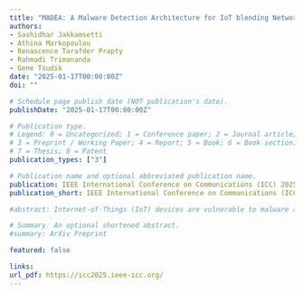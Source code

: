 ```yaml
---
title: "MADEA: A Malware Detection Architecture for IoT blending Network Monitoring and Device Attestation"
authors:
- Sashidhar Jakkamsetti
- Athina Markopoulou
- Renascence Tarafder Prapty
- Rahmadi Trimananda
- Gene Tsudik
date: "2025-01-17T00:00:00Z"
doi: ""

# Schedule page publish date (NOT publication's date).
publishDate: "2025-01-17T00:00:00Z"

# Publication type.
# Legend: 0 = Uncategorized; 1 = Conference paper; 2 = Journal article;
# 3 = Preprint / Working Paper; 4 = Report; 5 = Book; 6 = Book section;
# 7 = Thesis; 8 = Patent
publication_types: ["3"]

# Publication name and optional abbreviated publication name.
publication: IEEE International Conference on Communications (ICC) 2025
publication_short: IEEE International Conference on Communications (ICC) 2025

#abstract: Internet-of-Things (IoT) devices are vulnerable to malware and require new mitigation techniques due to their limited resources. To that end, previous research has used periodic Remote Attestation (RA) or Traffic Analysis (TA) to detect malware in IoT devices. However, RA is expensive, and TA only raises suspicion without confirming malware presence. To solve this, we design MADEA, the first system that blends RA and TA to offer a comprehensive approach to malware detection for the IoT ecosystem. TA builds profiles of expected packet traces during benign operations of each device and then uses them to detect malware from network traffic in real-time. RA confirms the presence or absence of malware on the device. MADEA achieves 100% true positive rate. It also outperforms other approaches with 160× faster detection time and, for a 1.84 W camera, it can save at least ∼26 Wh of power yearly consumed for periodic malware detection.

# Summary. An optional shortened abstract.
#summary: ArXiv Preprint

featured: false

links:
url_pdf: https://icc2025.ieee-icc.org/
---
```

